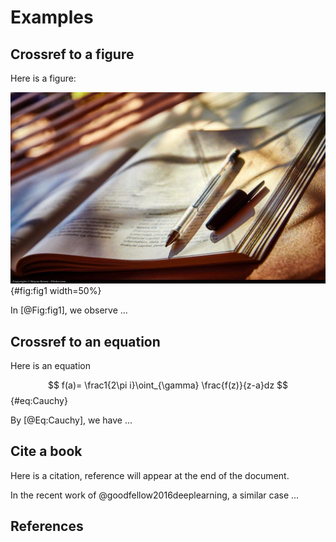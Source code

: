 # Examples

## Crossref to a figure

Here is a figure:

![Paris](https://raw.githubusercontent.com/JayGwod/JayGwod.github.io/master/img/book-study-1024x622.jpg){#fig:fig1
width=50%}

In [@Fig:fig1], we observe ...

## Crossref to an equation

Here is an equation

$$ f(a)= \frac1{2\pi i}\oint_{\gamma} \frac{f(z)}{z-a}dz $$ {#eq:Cauchy}

By [@Eq:Cauchy], we have ...

## Cite a book

Here is a citation, reference will appear at the end of the document.

In the recent work of @goodfellow2016deeplearning, a similar case ...

## References
